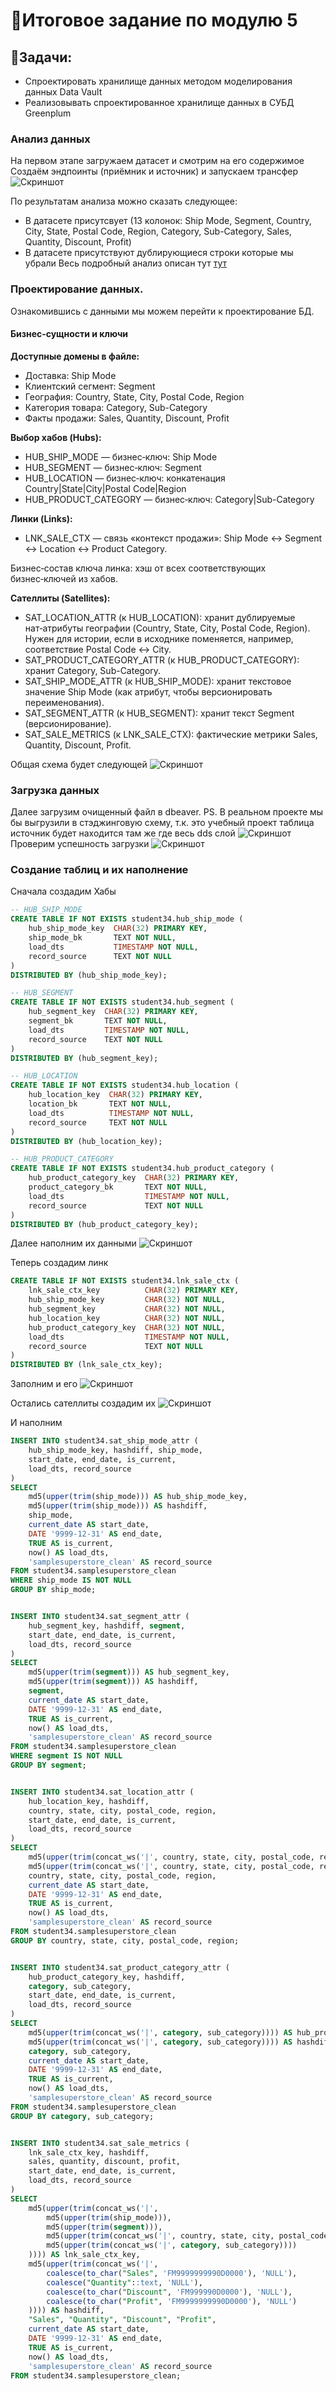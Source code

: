 # 📌Итоговое задание по модулю 5
## 🔹Задачи:
- Спроектировать хранилище данных методом моделирования данных Data Vault
- Реализовывать спроектированное хранилище данных в СУБД Greenplum

### Анализ данных
На первом этапе загружаем датасет и смотрим на его содержимое
Создаём эндпоинты (приёмник и источник) и запускаем трансфер
![Скриншот](screenshots/0.png)

По результатам анализа можно сказать следующее:
- В датасете  присутсвует (13 колонок: Ship Mode, Segment, Country, City, State, Postal Code, Region, Category, Sub-Category, Sales, Quantity, Discount, Profit)
- В датасете присутствуют дублирующиеся строки которые мы убрали
Весь подробный анализ описан тут [тут](https://github.com/andrey-osadchiy/data_storage/tree/main/final/files/DataStorage.ipynb)
### Проектирование данных.
Ознакомившись с данными  мы можем перейти к проектирование БД.
#### Бизнес‑сущности и ключи
**Доступные домены в файле:**
- Доставка: Ship Mode
- Клиентский сегмент: Segment
- География: Country, State, City, Postal Code, Region
- Категория товара: Category, Sub-Category
- Факты продажи: Sales, Quantity, Discount, Profit

**Выбор хабов (Hubs):**
- HUB_SHIP_MODE — бизнес‑ключ: Ship Mode
- HUB_SEGMENT — бизнес‑ключ: Segment
- HUB_LOCATION — бизнес‑ключ: конкатенация Country|State|City|Postal Code|Region
- HUB_PRODUCT_CATEGORY — бизнес‑ключ: Category|Sub-Category

**Линки (Links):**
- LNK_SALE_CTX — связь «контекст продажи»: Ship Mode ↔ Segment ↔ Location ↔ Product Category.

Бизнес‑состав ключа линка: хэш от всех соответствующих бизнес‑ключей из хабов.

**Сателлиты (Satellites):**
- SAT_LOCATION_ATTR (к HUB_LOCATION): хранит дублируемые нат‑атрибуты географии (Country, State, City, Postal Code, Region). Нужен для истории, если в исходнике поменяется, например, соответствие Postal Code ↔ City.
- SAT_PRODUCT_CATEGORY_ATTR (к HUB_PRODUCT_CATEGORY): хранит Category, Sub-Category.
- SAT_SHIP_MODE_ATTR (к HUB_SHIP_MODE): хранит текстовое значение Ship Mode (как атрибут, чтобы версионировать переименования).
- SAT_SEGMENT_ATTR (к HUB_SEGMENT): хранит текст Segment (версионирование).
- SAT_SALE_METRICS (к LNK_SALE_CTX): фактические метрики Sales, Quantity, Discount, Profit.

Общая схема будет следующей 
![Скриншот](screenshots/34.png)

### Загрузка данных

Далее загрузим очищенный файл в dbeaver.
PS. В реальном проекте мы бы выгрузили в стэджинговую схему, т.к. это учебный проект таблица источник будет находится там же где весь dds слой
![Скриншот](screenshots/2.png)
Проверим успешность загрузки
![Скриншот](screenshots/3.png)

### Создание таблиц и их наполнение
Сначала создадим Хабы
```sql
-- HUB_SHIP_MODE
CREATE TABLE IF NOT EXISTS student34.hub_ship_mode (
    hub_ship_mode_key  CHAR(32) PRIMARY KEY,
    ship_mode_bk       TEXT NOT NULL,
    load_dts           TIMESTAMP NOT NULL,
    record_source      TEXT NOT NULL
)
DISTRIBUTED BY (hub_ship_mode_key);

-- HUB_SEGMENT
CREATE TABLE IF NOT EXISTS student34.hub_segment (
    hub_segment_key  CHAR(32) PRIMARY KEY,
    segment_bk       TEXT NOT NULL,
    load_dts         TIMESTAMP NOT NULL,
    record_source    TEXT NOT NULL
)
DISTRIBUTED BY (hub_segment_key);

-- HUB_LOCATION
CREATE TABLE IF NOT EXISTS student34.hub_location (
    hub_location_key  CHAR(32) PRIMARY KEY,
    location_bk       TEXT NOT NULL,
    load_dts          TIMESTAMP NOT NULL,
    record_source     TEXT NOT NULL
)
DISTRIBUTED BY (hub_location_key);

-- HUB_PRODUCT_CATEGORY
CREATE TABLE IF NOT EXISTS student34.hub_product_category (
    hub_product_category_key  CHAR(32) PRIMARY KEY,
    product_category_bk       TEXT NOT NULL,
    load_dts                  TIMESTAMP NOT NULL,
    record_source             TEXT NOT NULL
)
DISTRIBUTED BY (hub_product_category_key);
```
Далее наполним их данными
![Скриншот](screenshots/4.png)

Теперь создадим линк
```sql
CREATE TABLE IF NOT EXISTS student34.lnk_sale_ctx (
    lnk_sale_ctx_key          CHAR(32) PRIMARY KEY,
    hub_ship_mode_key         CHAR(32) NOT NULL,
    hub_segment_key           CHAR(32) NOT NULL,
    hub_location_key          CHAR(32) NOT NULL,
    hub_product_category_key  CHAR(32) NOT NULL,
    load_dts                  TIMESTAMP NOT NULL,
    record_source             TEXT NOT NULL
)
DISTRIBUTED BY (lnk_sale_ctx_key);
```

Заполним и его
![Скриншот](screenshots/5.png)

Остались сателлиты создадим их
![Скриншот](screenshots/6.png)

И наполним
```sql
INSERT INTO student34.sat_ship_mode_attr (
    hub_ship_mode_key, hashdiff, ship_mode,
    start_date, end_date, is_current,
    load_dts, record_source
)
SELECT
    md5(upper(trim(ship_mode))) AS hub_ship_mode_key,
    md5(upper(trim(ship_mode))) AS hashdiff,
    ship_mode,
    current_date AS start_date,
    DATE '9999-12-31' AS end_date,
    TRUE AS is_current,
    now() AS load_dts,
    'samplesuperstore_clean' AS record_source
FROM student34.samplesuperstore_clean
WHERE ship_mode IS NOT NULL
GROUP BY ship_mode;


INSERT INTO student34.sat_segment_attr (
    hub_segment_key, hashdiff, segment,
    start_date, end_date, is_current,
    load_dts, record_source
)
SELECT
    md5(upper(trim(segment))) AS hub_segment_key,
    md5(upper(trim(segment))) AS hashdiff,
    segment,
    current_date AS start_date,
    DATE '9999-12-31' AS end_date,
    TRUE AS is_current,
    now() AS load_dts,
    'samplesuperstore_clean' AS record_source
FROM student34.samplesuperstore_clean
WHERE segment IS NOT NULL
GROUP BY segment;


INSERT INTO student34.sat_location_attr (
    hub_location_key, hashdiff,
    country, state, city, postal_code, region,
    start_date, end_date, is_current,
    load_dts, record_source
)
SELECT
    md5(upper(trim(concat_ws('|', country, state, city, postal_code, region)))) AS hub_location_key,
    md5(upper(trim(concat_ws('|', country, state, city, postal_code, region)))) AS hashdiff,
    country, state, city, postal_code, region,
    current_date AS start_date,
    DATE '9999-12-31' AS end_date,
    TRUE AS is_current,
    now() AS load_dts,
    'samplesuperstore_clean' AS record_source
FROM student34.samplesuperstore_clean
GROUP BY country, state, city, postal_code, region;


INSERT INTO student34.sat_product_category_attr (
    hub_product_category_key, hashdiff,
    category, sub_category,
    start_date, end_date, is_current,
    load_dts, record_source
)
SELECT
    md5(upper(trim(concat_ws('|', category, sub_category)))) AS hub_product_category_key,
    md5(upper(trim(concat_ws('|', category, sub_category)))) AS hashdiff,
    category, sub_category,
    current_date AS start_date,
    DATE '9999-12-31' AS end_date,
    TRUE AS is_current,
    now() AS load_dts,
    'samplesuperstore_clean' AS record_source
FROM student34.samplesuperstore_clean
GROUP BY category, sub_category;


INSERT INTO student34.sat_sale_metrics (
    lnk_sale_ctx_key, hashdiff,
    sales, quantity, discount, profit,
    start_date, end_date, is_current,
    load_dts, record_source
)
SELECT
    md5(upper(trim(concat_ws('|',
        md5(upper(trim(ship_mode))),
        md5(upper(trim(segment))),
        md5(upper(trim(concat_ws('|', country, state, city, postal_code, region)))),
        md5(upper(trim(concat_ws('|', category, sub_category))))
    )))) AS lnk_sale_ctx_key,
    md5(upper(trim(concat_ws('|',
        coalesce(to_char("Sales", 'FM9999999990D0000'), 'NULL'),
        coalesce("Quantity"::text, 'NULL'),
        coalesce(to_char("Discount", 'FM999990D0000'), 'NULL'),
        coalesce(to_char("Profit", 'FM9999999990D0000'), 'NULL')
    )))) AS hashdiff,
    "Sales", "Quantity", "Discount", "Profit",
    current_date AS start_date,
    DATE '9999-12-31' AS end_date,
    TRUE AS is_current,
    now() AS load_dts,
    'samplesuperstore_clean' AS record_source
FROM student34.samplesuperstore_clean;
```
